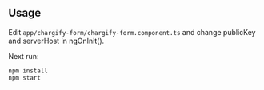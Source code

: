 ## Usage

Edit `app/chargify-form/chargify-form.component.ts` and change publicKey and serverHost in ngOnInit().

Next run:

```
npm install
npm start
```
